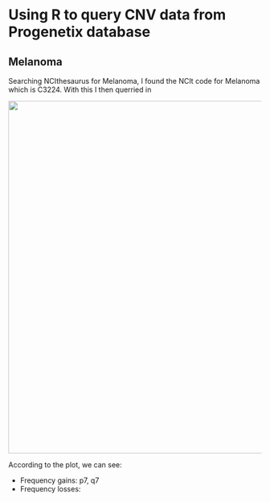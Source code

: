 # Using R to query CNV data from Progenetix database

## Melanoma

Searching NCIthesaurus for Melanoma, I found the NCIt code for Melanoma which is C3224.
With this I then querried in 

<p align="center">
<img src="https://github.com/compbiozurich/UZH-BIO392/blob/master/course-results/2021/john-oehninger/Images/Melanoma_CNV_plot.png" width="700">
</p>

According to the plot, we can see:
* Frequency gains: p7, q7
* Frequency losses: 
